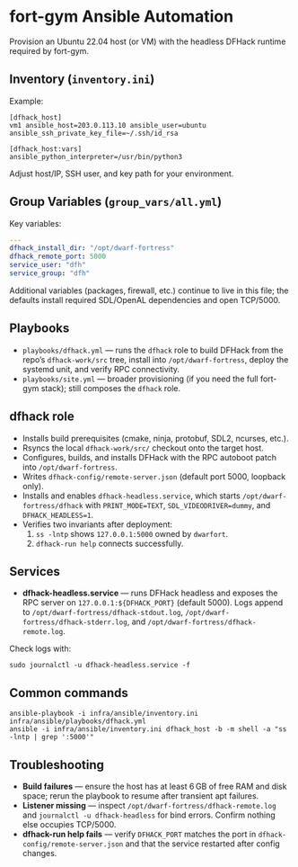 # fort-gym Ansible Automation

Provision an Ubuntu 22.04 host (or VM) with the headless DFHack runtime required by fort-gym.

## Inventory (`inventory.ini`)
Example:
```
[dfhack_host]
vm1 ansible_host=203.0.113.10 ansible_user=ubuntu ansible_ssh_private_key_file=~/.ssh/id_rsa

[dfhack_host:vars]
ansible_python_interpreter=/usr/bin/python3
```
Adjust host/IP, SSH user, and key path for your environment.

## Group Variables (`group_vars/all.yml`)
Key variables:
```yaml
---
dfhack_install_dir: "/opt/dwarf-fortress"
dfhack_remote_port: 5000
service_user: "dfh"
service_group: "dfh"
```
Additional variables (packages, firewall, etc.) continue to live in this file; the defaults install required SDL/OpenAL dependencies and open TCP/5000.

## Playbooks
- `playbooks/dfhack.yml` — runs the `dfhack` role to build DFHack from the repo’s `dfhack-work/src` tree, install into `/opt/dwarf-fortress`, deploy the systemd unit, and verify RPC connectivity.
- `playbooks/site.yml` — broader provisioning (if you need the full fort-gym stack); still composes the `dfhack` role.

## dfhack role
- Installs build prerequisites (cmake, ninja, protobuf, SDL2, ncurses, etc.).
- Rsyncs the local `dfhack-work/src/` checkout onto the target host.
- Configures, builds, and installs DFHack with the RPC autoboot patch into `/opt/dwarf-fortress`.
- Writes `dfhack-config/remote-server.json` (default port 5000, loopback only).
- Installs and enables `dfhack-headless.service`, which starts `/opt/dwarf-fortress/dfhack` with `PRINT_MODE=TEXT`, `SDL_VIDEODRIVER=dummy`, and `DFHACK_HEADLESS=1`.
- Verifies two invariants after deployment:
  1. `ss -lntp` shows `127.0.0.1:5000` owned by `dwarfort`.
  2. `dfhack-run help` connects successfully.

## Services
- **dfhack-headless.service** — runs DFHack headless and exposes the RPC server on `127.0.0.1:${DFHACK_PORT}` (default 5000). Logs append to `/opt/dwarf-fortress/dfhack-stdout.log`, `/opt/dwarf-fortress/dfhack-stderr.log`, and `/opt/dwarf-fortress/dfhack-remote.log`.

Check logs with:
```
sudo journalctl -u dfhack-headless.service -f
```

## Common commands
```
ansible-playbook -i infra/ansible/inventory.ini infra/ansible/playbooks/dfhack.yml
ansible -i infra/ansible/inventory.ini dfhack_host -b -m shell -a "ss -lntp | grep ':5000'"
```

## Troubleshooting
- **Build failures** — ensure the host has at least 6 GB of free RAM and disk space; rerun the playbook to resume after transient apt failures.
- **Listener missing** — inspect `/opt/dwarf-fortress/dfhack-remote.log` and `journalctl -u dfhack-headless` for bind errors. Confirm nothing else occupies TCP/5000.
- **dfhack-run help fails** — verify `DFHACK_PORT` matches the port in `dfhack-config/remote-server.json` and that the service restarted after config changes.
